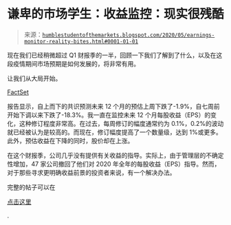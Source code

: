 <!--yml

类别：未分类

日期：2024-05-18 02:17:44

-->

# 谦卑的市场学生：收益监控：现实很残酷

> 来源：[`humblestudentofthemarkets.blogspot.com/2020/05/earnings-monitor-reality-bites.html#0001-01-01`](https://humblestudentofthemarkets.blogspot.com/2020/05/earnings-monitor-reality-bites.html#0001-01-01)

现在我们已经稍微超过 Q1 财报季的一半，回顾一下我们了解到了什么，以及在这段疫情期间市场预期是如何发展的，将非常有用。

让我们从大局开始。

[FactSet](https://www.factset.com/hubfs/Resources%20Section/Research%20Desk/Earnings%20Insight/EarningsInsight_050120.pdf)

报告显示，自上而下的共识预测未来 12 个月的预估上周下跌了-1.9%，自七周前开始下调以来下跌了-18.3%。我一直在监控未来 12 个月每股收益（EPS）的变化，这种修订程度非常高。在过去，每周修订的幅度通常约为 0.1%，0.2%的波动就已经被认为是较高的。而现在，修订幅度提高了一个数量级，达到 1%或更多。此外，预估收益在下降的同时，股价却在上涨。

在这个财报季，公司几乎没有提供有关收益的指导。实际上，由于管理层的不确定性增加，47 家公司撤回了他们对 2020 年全年的每股收益（EPS）指导。然而，对于那些寻求更明确收益前景的投资者来说，有一个解决办法。

完整的帖子可以在

[点击这里](https://humblestudentofthemarkets.com/2020/05/04/earnings-monitor-reality-bites/)

.
